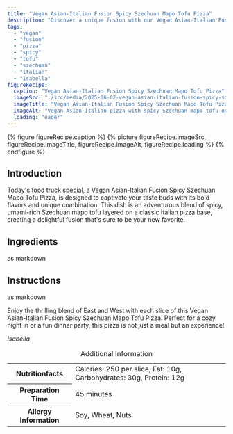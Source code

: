 ```yaml
---
title: "Vegan Asian-Italian Fusion Spicy Szechuan Mapo Tofu Pizza"
description: "Discover a unique fusion with our Vegan Asian-Italian Fusion Spicy Szechuan Mapo Tofu Pizza. A perfect blend of bold spices and comforting Italian flavors in one dish."
tags:
  - "vegan"
  - "fusion"
  - "pizza"
  - "spicy"
  - "tofu"
  - "szechuan"
  - "italian"
  - "Isabella"
figureRecipe: 
  caption: "Vegan Asian-Italian Fusion Spicy Szechuan Mapo Tofu Pizza"
  imageSrc: "./src/media/2025-06-02-vegan-asian-italian-fusion-spicy-szechuan-mapo-tofu-pizza-7492.png"
  imageTitle: "Vegan Asian-Italian Fusion Spicy Szechuan Mapo Tofu Pizza"
  imageAlt: "Vegan Asian-Italian pizza with spicy Szechuan mapo tofu on an Italian crust, served on a clean, minimalist table setting."
  loading: "eager"
---
```


{% figure figureRecipe.caption %}
{% picture figureRecipe.imageSrc, figureRecipe.imageTitle, figureRecipe.imageAlt, figureRecipe.loading %}
{% endfigure %}

## Introduction

Today's food truck special, a Vegan Asian-Italian Fusion Spicy Szechuan Mapo Tofu Pizza, is designed to captivate your taste buds with its bold flavors and unique combination. This dish is an adventurous blend of spicy, umami-rich Szechuan mapo tofu layered on a classic Italian pizza base, creating a delightful fusion that's sure to be your new favorite.

## Ingredients

as markdown

## Instructions

as markdown

Enjoy the thrilling blend of East and West with each slice of this Vegan Asian-Italian Fusion Spicy Szechuan Mapo Tofu Pizza. Perfect for a cozy night in or a fun dinner party, this pizza is not just a meal but an experience!

*Isabella*

<table><caption class='sr-only'>Additional Information</caption><tr><th>Nutritionfacts</th><td>Calories: 250 per slice, Fat: 10g, Carbohydrates: 30g, Protein: 12g&nbsp;</td></tr><tr><th>Preparation Time</th><td>45 minutes&nbsp;</td></tr><tr><th>Allergy Information</th><td>Soy, Wheat, Nuts&nbsp;</td></tr></table>

